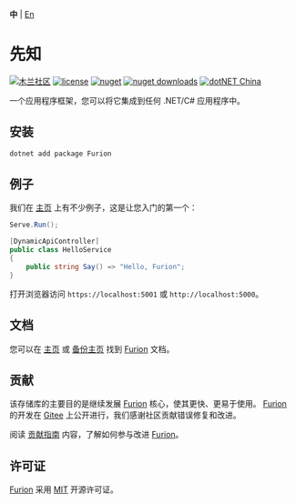 **中** | [En](https://github.com/MonkSoul/Furion)

# 先知

[![木兰社区](https://img.shields.io/badge/Mulan-incubating-blue)](https://portal.mulanos.cn/) [![license](https://img.shields.io/badge/license-MIT-orange?cacheSeconds=10800)](https://gitee.com/dotnetchina/Furion/blob/v4/LICENSE) [![nuget](https://img.shields.io/nuget/v/Furion.svg?cacheSeconds=10800)](https://www.nuget.org/packages/Furion) [![nuget downloads](https://img.shields.io/badge/downloads-3.2M-green?cacheSeconds=10800)](https://www.nuget.org/profiles/monk.soul) [![dotNET China](https://img.shields.io/badge/organization-dotNET%20China-yellow?cacheSeconds=10800)](https://gitee.com/dotnetchina)

一个应用程序框架，您可以将它集成到任何 .NET/C# 应用程序中。

## 安装

```powershell
dotnet add package Furion
```

## 例子

我们在 [主页](https://dotnetchina.gitee.io/furion) 上有不少例子，这是让您入门的第一个：

```cs
Serve.Run();

[DynamicApiController]
public class HelloService
{
    public string Say() => "Hello, Furion";
}
```

打开浏览器访问 `https://localhost:5001` 或 `http://localhost:5000`。

## 文档

您可以在 [主页](https://dotnetchina.gitee.io/furion) 或 [备份主页](https://furion.icu) 找到 [Furion](https://gitee.com/dotnetchina/Furion) 文档。

## 贡献

该存储库的主要目的是继续发展 [Furion](https://gitee.com/dotnetchina/Furion) 核心，使其更快、更易于使用。 [Furion](https://gitee.com/dotnetchina/Furion) 的开发在 [Gitee](https://gitee.com/dotnetchina/Furion) 上公开进行，我们感谢社区贡献错误修复和改进。

阅读 [贡献指南](https://dotnetchina.gitee.io/furion/docs/contribute) 内容，了解如何参与改进 [Furion](https://gitee.com/dotnetchina/Furion)。

## 许可证

[Furion](https://gitee.com/dotnetchina/Furion) 采用 [MIT](https://gitee.com/dotnetchina/Furion/blob/v4/LICENSE.zh-CN) 开源许可证。
